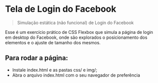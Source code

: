 # Tela de Login do Facebook
> Simulação estática (não funcional) de Login do Facebook

Esse é um exercício prático de CSS Flexbox que simula a página de login
em desktop do Facebook, onde são explorados o posicionamento dos elementos e
o ajuste de tamanho dos mesmos.

## Para rodar a página:

- Instale index.html e as pastas css/ e img/;
- Abra o arquivo index.html com o seu navegador de preferência
